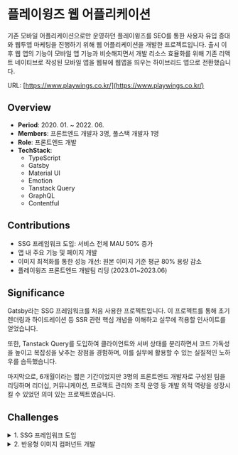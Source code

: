 # 플레이윙즈 웹 어플리케이션

기존 모바일 어플리케이션으로만 운영하던 플레이윙즈를 SEO를 통한 사용자 유입 증대와 웹투앱 마케팅을 진행하기 위해 웹 어플리케이션을 개발한 프로젝트입니다. 출시 이후 웹 앱의 기능이 모바일 앱 기능과 비슷해지면서 개발 리소스 효율화를 위해 기존 리액트 네이티브로 작성된 모바일 앱을 웹뷰에 웹앱을 띄우는 하이브리드 앱으로 전환했습니다.

URL: [https://www.playwings.co.kr/](https://www.playwings.co.kr/)

## Overview

- **Period**: 2020. 01. ~ 2022. 06.
- **Members**: 프론트엔드 개발자 3명, 풀스택 개발자 1명
- **Role**: 프론트엔드 개발
- **TechStack**:
  - TypeScript
  - Gatsby
  - Material UI
  - Emotion
  - Tanstack Query
  - GraphQL
  - Contentful

## Contributions

- SSG 프레임워크 도입: 서비스 전체 MAU 50% 증가
- 앱 내 주요 기능 및 페이지 개발
- 이미지 최적화를 통한 성능 개선: 원본 이미지 기준 평균 80% 용량 감소
- 플레이윙즈 프론트엔드 개발팀 리딩 (2023.01~2023.06)

## Significance

Gatsby라는 SSG 프레임워크를 처음 사용한 프로젝트입니다. 이 프로젝트를 통해 초기 렌더링과 하이드레이션 등 SSR 관련 핵심 개념을 이해하고 실무에 적용할 인사이트를 얻었습니다.

또한, Tanstack Query를 도입하여 클라이언트와 서버 상태를 분리하면서 코드 가독성을 높이고 복잡성을 낮추는 장점을 경험하며, 이를 실무에 활용할 수 있는 실질적인 노하우를 습득했습니다.

마지막으로, 6개월이라는 짧은 기간이었지만 3명의 프론트엔드 개발자로 구성된 팀을 리딩하며 리더십, 커뮤니케이션, 프로젝트 관리와 조직 운영 등 개발 외적 역량을 성장시킬 수 있었던 의미 있는 프로젝트였습니다.

## Challenges

<details>
<summary>1. SSG 프레임워크 도입</summary>
프로젝트의 초기 목표는 모바일 앱에서 제공하던 특가 및 매거진 서비스를 웹에서도 제공할 수 있도록 웹사이트를 제작하는 것이었습니다. 프로젝트 시작 당시 개발팀은 React Native, Flutter, SPA 개발 경험이 있었지만, SSR이나 SSG 프로젝트 경험은 부족했습니다. 빠른 프로토타이핑과 개발 리소스 효율성을 고려해 CRA나 Flutter 사용을 검토했으나, 두 프레임워크 모두 SEO 측면에서 불리하다는 단점이 있었습니다. 이에 러닝 커브가 있지만, 풍부한 문서와 커뮤니티 지원을 제공하는 SSG 프레임워크인 Gatsby를 기술 스택으로 선택했습니다.

프로젝트를 진행하며 초기 렌더링과 하이드레이션 관련 이슈들을 마주했습니다. 이와 관련된 주요 사례는 다음과 같습니다.

**사례1. Date 관련 컴포넌트의 하이드레이션 미스매치 문제**

특가 판매 예정인 경우, 판매 시작일까지 며칠 남았는지, 판매 중인 경우 종료일까지 며칠 남았는지를 프로그레스바 형태로 보여주는 요구사항이 있었습니다. CSR 프로젝트에서는 다음과 같이 구현할 수 있습니다.

```tsx
// SalePeriodProgressBar.tsx
interface Props {
  startAt: Date
  endAt: Date
}

function SalePeriodProgressBar(props: Props): ReactElement {
  const { startAt, endAt } = props
  const now = new Date()

  if (startAt > now) {
    return (
      <ScheduledSalePeriodProgressBar
        now={now}
        startAt={startAt}
        endAt={endAt}
      />
    )
  }

  return (
    <InProgressSalePeriodProgressBar
      now={now}
      startAt={startAt}
      endAt={endAt}
    />
  )
}

export default SalePeriodProgressBar
```

하지만 Gatsby와 같은 SSG 프레임워크에서는 빌드 시 컴포넌트의 초기 상태를 기준으로 HTML 파일을 생성합니다. 이때 `now`는 빌드 시점의 시간이 되고 사용자가 페이지를 요청하는 시점에는 `now`가 렌더링 시간으로 변경되므로, HTML과 React 렌더 트리 사이에 불일치가 발생해 버그가 생길 수 있습니다.

이 문제를 해결하기 위해 Material UI의 `NoSsr` API를 사용하여 빌드 시점에는 fallback을 렌더링하고, 하이드레이션 이후에 실제 UI를 렌더링하는 방식을 적용했습니다. 이때 fallback 컴포넌트는 레이아웃 시프트를 방지하기 위해 원래 컴포넌트와 동일한 높이로 설정했습니다.

```tsx
// SalePeriodProgressBar.tsx
// 위와 동일 로직

export default withNoSsr(SalePeriodProgressBar, <Fallback />)
```

**사례2. 네비게이션 메뉴 이슈**

태블릿 이상의 너비에서는 페이지마다 사이드 네비게이션 메뉴를, 모바일 이하에서는 Bottom Navigation Bar를 보여주는 요구사항이 있었습니다. 기기의 화면 너비는 클라이언트 렌더링 시점에만 확인할 수 있어 빌드 시점에는 어떤 네비게이션 컴포넌트를 생성할지 결정할 수 없었습니다.

첫 번째 사례처럼 하이드레이션 이후에 컴포넌트를 렌더링하는 방식도 고려할 수 있었지만, 네비게이션 메뉴는 페이지 내에서 차지하는 영역이 크고 중요도가 높아 하이드레이션 전까지 사용자에게 메뉴를 제공하지 못하는 문제가 있었습니다.

따라서 `NoSsr`을 사용하는 대신 CSS의 media query와 `display: none` 속성을 이용해 노출 여부를 결정하는 방식으로 사용자 경험을 해치지 않으면서 요구사항을 해결할 수 있었습니다.

```tsx
// SideNavigationMenu.tsx
const SideNavigationMenu = styled(Component)`
  display: none;

  @media (min-width: ${breakpoint.tablet}px) {
    display: block;
  }
`

// BottomNavigationBar.tsx
const BottomNavigationBar = styled(Component)`
  display: block;

  @media (max-width: ${breakpoint.tablet}px) {
    display: none;
  }
`

// Layout.tsx
function Layout({ children }: Props): ReactElement {
  const menus = [
    /** { name: string; path: string; } */
  ]

  return (
    <Root>
      <SideNavigationMenu menus={menus} />
      <PageContainer>
        {children}
        <BottomNavigationBar menus={menus} />
      </PageContainer>
    </Root>
  )
}
```

이러한 SSG 프레임워크 도입과 관련된 도전 과제들을 해결하면서, SEO와 초기 렌더링 성능을 최적화할 수 있었습니다. 특히, 하이드레이션 이슈 해결과 네비게이션 메뉴의 반응형 디자인 개선은 사용자 경험을 향상시키는 데 기여했습니다. 그 결과, 출시 당시 lighthouse 기준 평균 90점 이상의 성능을 기록했으며, 모바일 앱 MAU의 50%에 해당하는 5만 명의 사용자를 확보할 수 있었습니다.

</details>

<details>
<summary>2. 반응형 이미지 컴퍼넌트 개발</summary>

해당 프로젝트에서는 히어로 섹션, 배너, 카드 등과 같이 화면 너비에 따라 크기나 해상도가 달라지는 반응형 이미지가 필요했습니다. Gatsby가 제공하는 반응형 이미지 컴포넌트를 사용할 수 있었지만, 이는 GraphQL로 접근 가능한 정적 이미지에만 제한되어 서버에서 제공하는 동적 이미지 URL을 사용할 수 없는 제약이 있었습니다. 이러한 한계를 극복하기 위해 플랫폼 독립적인 반응형 이미지 컴포넌트를 개발했습니다.

**아트 디렉션**

홈 배너나 상세 페이지 히어로 이미지의 경우 특정 화면 너비 기준으로 비율이 다른 이미지를 사용해야 했습니다. 이를 해결하기 위해 `<picture>` 태그와 `<source>` 태그를 활용하여 뷰포트 크기에 맞는 이미지를 제공했습니다.

```tsx
function ResponsiveImage({ desktopImage, mobileImage }: Props): ReactElement {
  return (
    <picture>
      <source media="(min-width: 600px)" src={desktopImage} />
      <img src={mobileImage} />
    </picture>
  )
}
```

**클라우디너리 Transformation API**

서비스 이미지는 클라우디너리로 관리되며, Transformation API를 사용하여 최적화된 이미지를 제공했습니다. 하지만 클라우디너리는 변환 작업당 비용이 발생하기 때문에 기기 DPR과 화면 너비에 맞춰 이미지를 요청하면 변환 비용이 과도하게 증가하는 문제가 있습니다. 이를 해결하기 위해 사전에 **너비 프리셋**을 정의하고 화면 너비와 DPR을 기반으로 프리셋을 선택해 변환 파라미터를 생성했습니다.

단, 화면 너비와 DPR은 클라이언트 렌더링 시점에만 알 수 있으므로, 빌드 시점에 이미지 링크를 생성하기 위해서 모바일 너비의 최소값인 360px을 기준으로 이미지 크기를 결정하고, dpr도 프리셋으로 정의해 `srcset` 속성에 이미지 프리셋을 추가했습니다.

```tsx
// ResponsiveImage.tsx - v2
const widthPreset = [80, 160, 240, 360, 720, 1380]
const dprPreset = [1, 2, 3]

function generateTransformationURL(path: string, width: number): string {
  const widthParameter = widthPreset.find(w => w >= width) ?? widthPreset[widthPreset.length - 1]

  // f_auto: 브라우저 지원 여부에 따라 WebP 등 최신 이미지 포맷을 요청할 수 있는 파라미터
  return `${cloudinary base url}/w_${widthParameter},f_auto,other_parameters/${path}`
}

function generateSrcset(path: string, width: number): string {
  return dprPreset
    .map((dpr) => `${generateTransformationURL(path, width * dpr)} ${width * dpr}w`)
    .join(',')
}

function ResponsiveImage({ mobileImagePath, desktopImagePath, width }: Props): ReactElement {
  const desktopSrcset = generateSrcset(desktopImagePath, width)
  const mobileSrcset = generateSrcset(mobileImagePath, width)

  return (
    <picture>
      <source media="(min-width: 600px)" srcset={desktopSrcset}>
      <img src={generateTransformationURL(mobileImagePath, width)} srcset={imageSrcset}>
    </picture>
  )
}
```

이러한 방식을 통해 평균 80% 이상 압축된 이미지를 제공하여 성능을 개선했으며, 클라우디너리 변환 비용도 최적화할 수 있었습니다.

</details>
